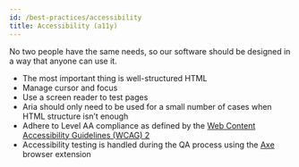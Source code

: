 ```yaml
---
id: /best-practices/accessibility
title: Accessibility (a11y)
---
```


No two people have the same needs, so our software should be designed in a way that anyone can use it.

* The most important thing is well-structured HTML
* Manage cursor and focus
* Use a screen reader to test pages
* Aria should only need to be used for a small number of cases when HTML structure isn’t enough
* Adhere to Level AA compliance as defined by the [Web Content Accessibility Guidelines (WCAG) 2](https://www.w3.org/WAI/WCAG2AA-Conformance)
* Accessibility testing is handled during the QA process using the [Axe](https://www.deque.com/axe/) browser extension
